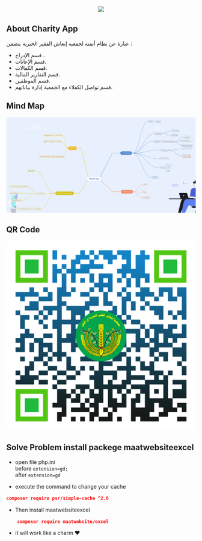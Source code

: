 <p align="center">
  
  <img src="https://encrypted-tbn0.gstatic.com/images?q=tbn:ANd9GcRcVPc5OCgS5dPBKKXrr0NRpVHiH5Nrmpi114CIrXxVkw&s=36" width="350" >
</p>

## About Charity App

عبارة عن نظام أتمتة لجمعية إنعاش الفقير الخيرية يتضمن :

-   قسم الإدراج .
-   قسم الإعانات.
-   قسم الكفالات.
-   قسم التقارير المالية.
-   قسم الموظفين.
-   قسم تواصل الكفلاء مع الجمعية إدارة بياناتهم.

## Mind Map

<p align="center">
<a href="https://ibb.co/mHzyKDS"><img src="public\assets\img\image\mind.jpg" alt="Mind Map"></a>
</p>

## QR Code

<p align="center">
<a href=""><img src="public\assets\img\image\qr-code.png" alt="Mind Map"></a>
</p>

## Solve Problem install packege maatwebsiteexcel

-   open file php.ini
    <br>
    before
    `extension=gd;`  
     after
    `extension=gd`

-   execute the command to change your cache

```json
composer require psr/simple-cache ^2.0
```

-   Then install maatwebsiteexcel

```json
    composer require maatwebsite/excel
```

-   it will work like a charm ❤
